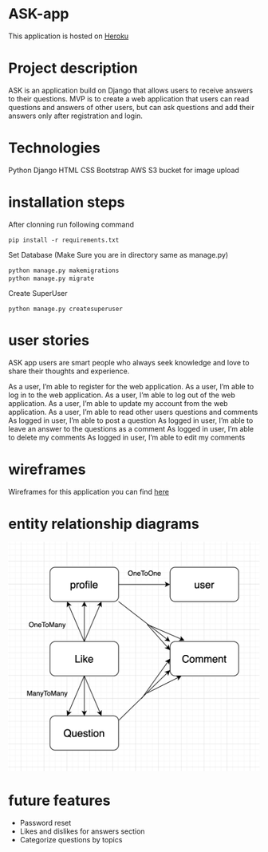 # ASK-app

This application is hosted on [Heroku](https://djangoaskapp.herokuapp.com/) 


# Project description

ASK is an application build on Django that allows users to receive answers to their questions. MVP is to create a web application that users can read questions and answers of other users, but can ask questions and add their answers only after registration and login.


# Technologies

Python
Django
HTML
CSS
Bootstrap
AWS S3 bucket for image upload

# installation steps
After clonning run following command 
```
pip install -r requirements.txt
```

Set Database (Make Sure you are in directory same as manage.py)
```
python manage.py makemigrations
python manage.py migrate
```

Create SuperUser
```
python manage.py createsuperuser
```
# user stories

ASK app users are smart people who always seek knowledge and love to share their thoughts and experience. 

As a user, I’m able to register for the web application.
As a user, I’m able to log in to the web application.
As a user, I’m able to log out of the web application.
As a user, I’m able to update my account from the web application.
As a user, I’m able to read other users questions and comments
As logged in user, I’m able to post a question
As logged in user, I’m able to leave an answer to the questions as a comment
As logged in user, I’m able to delete my comments
As logged in user, I’m able to edit my comments

# wireframes
Wireframes for this application you can find [here](https://xd.adobe.com/view/b66643d1-23e2-4097-8766-f687c2cd3acd-e335/)

# entity relationship diagrams

![Entity relationship diagrams](img/ERD.png)

# future features

- Password reset
- Likes and dislikes for answers section
- Categorize questions by topics
